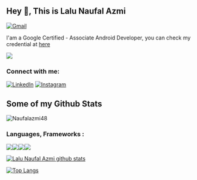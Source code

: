 ## Hey 👋, This is Lalu Naufal Azmi
[<img alt="Gmail" src="https://img.shields.io/badge/Naufalazmi020@gmail.com-D14836?style=for-the-badge&logo=gmail&logoColor=white" />][email]

I'am a Google Certified - Associate Android Developer, you can check my credential at [here](https://www.credential.net/66dc518f-778b-4c65-b1e6-1507b9f4d0ca)

![](https://github.com/Naufalazmi48/Naufalazmi48/blob/master/assets/images/Screenshot%20(695).png)

### Connect with me:

[<img alt="LinkedIn" src="https://img.shields.io/badge/Lalu Naufal Azmi%20-%230077B5.svg?&style=for-the-badge&logo=linkedin&logoColor=white"/>][linkedin]
[<img alt="Instagram" src="https://img.shields.io/badge/Naufalazmi.kt%20-%23E4405F.svg?&style=for-the-badge&logo=Instagram&logoColor=white"/>][instagram]

## Some of my Github Stats
<p align=left> <img src=https://komarev.com/ghpvc/?username=Naufalazmi48 alt=Naufalazmi48 /> </p>

### Languages, Frameworks :
<img src="https://img.shields.io/badge/Android_Studio-3DDC84?style=for-the-badge&logo=android-studio&logoColor=white"/><img src="https://img.shields.io/badge/Kotlin-0095D5?&style=for-the-badge&logo=kotlin&logoColor=white"/><img src="https://img.shields.io/badge/Java-ED8B00?style=for-the-badge&logo=java&logoColor=white"/><img src="https://img.shields.io/badge/Node.js-339933?style=for-the-badge&logo=nodedotjs&logoColor=white"/>

[![Lalu Naufal Azmi github stats](https://github-readme-stats.vercel.app/api?username=naufalazmi48&show_icons=true&theme=blueberry)](https://github.com/anuraghazra/github-readme-stats)

[![Top Langs](https://github-readme-stats.vercel.app/api/top-langs/?username=naufalazmi48&layout=compact&theme=blueberry)](https://github.com/anuraghazra/github-readme-stats)


[instagram]: https://www.instagram.com/naufalazmi.kt
[linkedin]: https://www.linkedin.com/in/naufalazmi48
[email]: mailto:naufalazmi020@gmail.com
